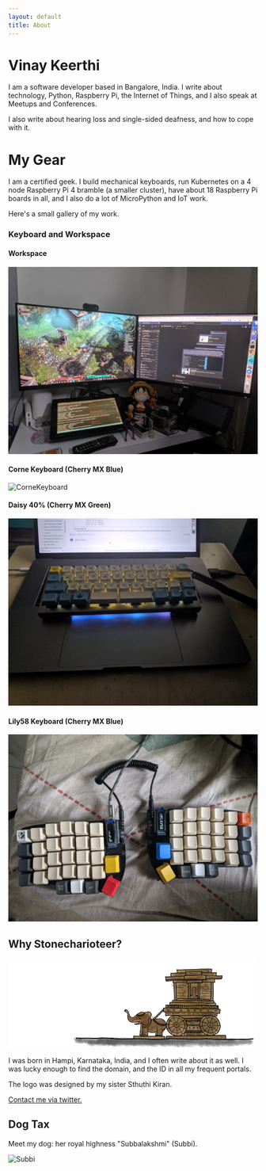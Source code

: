 ```yaml
---
layout: default
title: About
---
```


# Vinay Keerthi

I am a software developer based in Bangalore, India. I write about technology,
Python, Raspberry Pi, the Internet of Things, and I also speak at Meetups and
Conferences.

I also write about hearing loss and single-sided deafness, and how to cope with it.

# My Gear

I am a certified geek. I build mechanical keyboards, run Kubernetes on a 4 node Raspberry Pi 4 bramble (a smaller cluster), have about 18 Raspberry Pi boards in all, and I also do a lot of MicroPython and IoT work.

Here's a small gallery of my work.

### Keyboard and Workspace

#### Workspace

![Workspace](/assets/images/about/workspace.jpeg)

#### Corne Keyboard (Cherry MX Blue)

![CorneKeyboard](/assets/images/about/corne_keyboard.jpg)

#### Daisy 40% (Cherry MX Green)

![Workspace](/assets/images/about/daisy_keyboard.jpg)

#### Lily58 Keyboard (Cherry MX Blue)

![Lily58](/assets/images/about/lily58_keyboard.jpeg)

## Why Stonecharioteer?

![Stonecharioteer Logo](/assets/images/logo/stonecharioteer-large.png)

I was born in Hampi, Karnataka, India, and I often write about it as well. I was lucky enough to find the domain, and the ID in all my frequent portals.

The logo was designed by my sister Sthuthi Kiran.

[Contact me via twitter.](https://twitter.com/stonecharioteer)

## Dog Tax

Meet my dog: her royal highness "Subbalakshmi" (Subbi).

![Subbi](/assets/images/about/subbi.jpg)
